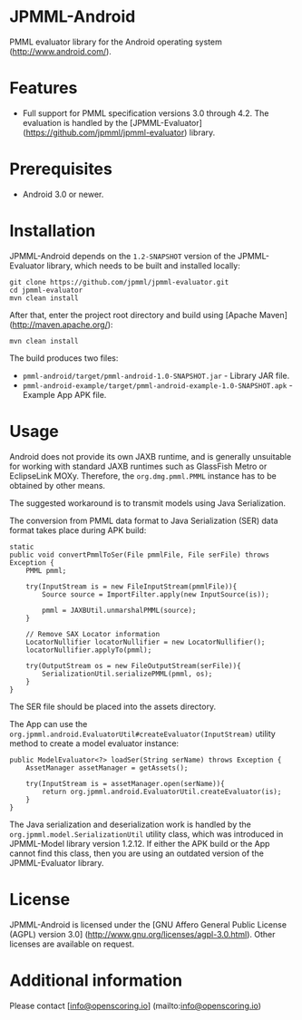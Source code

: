 JPMML-Android
=============

PMML evaluator library for the Android operating system (http://www.android.com/).

# Features #

* Full support for PMML specification versions 3.0 through 4.2. The evaluation is handled by the [JPMML-Evaluator] (https://github.com/jpmml/jpmml-evaluator) library.

# Prerequisites #

* Android 3.0 or newer.

# Installation #

JPMML-Android depends on the `1.2-SNAPSHOT` version of the JPMML-Evaluator library, which needs to be built and installed locally:
```
git clone https://github.com/jpmml/jpmml-evaluator.git
cd jpmml-evaluator
mvn clean install
```

After that, enter the project root directory and build using [Apache Maven] (http://maven.apache.org/):
```
mvn clean install
```

The build produces two files:
* `pmml-android/target/pmml-android-1.0-SNAPSHOT.jar` - Library JAR file.
* `pmml-android-example/target/pmml-android-example-1.0-SNAPSHOT.apk` - Example App APK file.

# Usage #

Android does not provide its own JAXB runtime, and is generally unsuitable for working with standard JAXB runtimes such as GlassFish Metro or EclipseLink MOXy. Therefore, the `org.dmg.pmml.PMML` instance has to be obtained by other means.

The suggested workaround is to transmit models using Java Serialization.

The conversion from PMML data format to Java Serialization (SER) data format takes place during APK build:
```
static
public void convertPmmlToSer(File pmmlFile, File serFile) throws Exception {
	PMML pmml;

	try(InputStream is = new FileInputStream(pmmlFile)){
		Source source = ImportFilter.apply(new InputSource(is));

		pmml = JAXBUtil.unmarshalPMML(source);
	}

	// Remove SAX Locator information
	LocatorNullifier locatorNullifier = new LocatorNullifier();
	locatorNullifier.applyTo(pmml);

	try(OutputStream os = new FileOutputStream(serFile)){
		SerializationUtil.serializePMML(pmml, os);
	}
}
```

The SER file should be placed into the assets directory.

The App can use the `org.jpmml.android.EvaluatorUtil#createEvaluator(InputStream)` utility method to create a model evaluator instance:
```
public ModelEvaluator<?> loadSer(String serName) throws Exception {
	AssetManager assetManager = getAssets();

	try(InputStream is = assetManager.open(serName)){
		return org.jpmml.android.EvaluatorUtil.createEvaluator(is);
	}
}
```

The Java serialization and deserialization work is handled by the `org.jpmml.model.SerializationUtil` utility class, which was introduced in JPMML-Model library version 1.2.12. If either the APK build or the App cannot find this class, then you are using an outdated version of the JPMML-Evaluator library.

# License #

JPMML-Android is licensed under the [GNU Affero General Public License (AGPL) version 3.0] (http://www.gnu.org/licenses/agpl-3.0.html). Other licenses are available on request.

# Additional information #

Please contact [info@openscoring.io] (mailto:info@openscoring.io)
